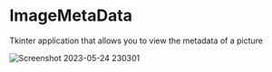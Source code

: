 # ImageMetaData

Tkinter application that allows you to view the metadata of a picture

![Screenshot 2023-05-24 230301](https://github.com/AdeebIsmail/PythonTextEditor/assets/51217487/f17a2de9-1c24-42a3-82d6-0554161dc41f)

